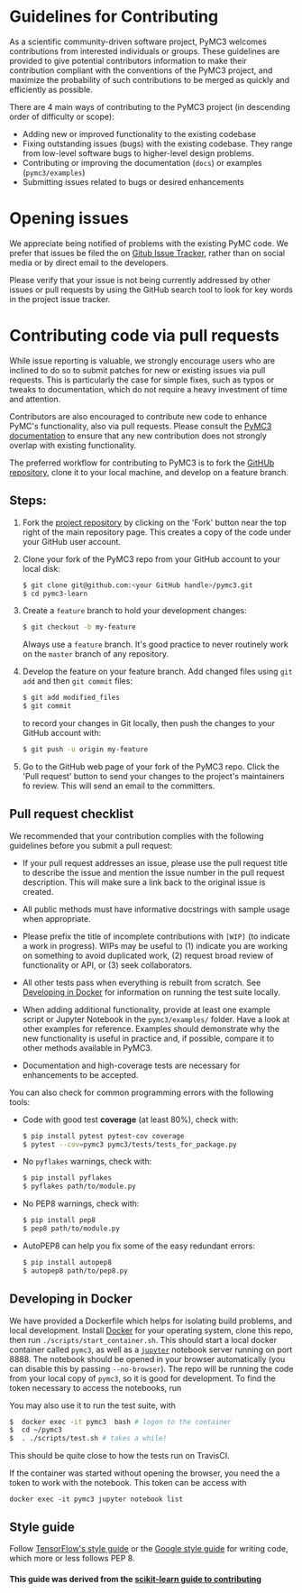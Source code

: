 # Guidelines for Contributing

As a scientific community-driven software project, PyMC3 welcomes contributions from interested individuals or groups. These guidelines are provided to give potential contributors information to make their contribution compliant with the conventions of the PyMC3 project, and maximize the probability of such contributions to be merged as quickly and efficiently as possible.

There are 4 main ways of contributing to the PyMC3 project (in descending order of difficulty or scope):

* Adding new or improved functionality to the existing codebase
* Fixing outstanding issues (bugs) with the existing codebase. They range from low-level software bugs to higher-level design problems.
* Contributing or improving the documentation (`docs`) or examples (`pymc3/examples`)
* Submitting issues related to bugs or desired enhancements

# Opening issues

We appreciate being notified of problems with the existing PyMC code. We prefer that issues be filed the on [Gitub Issue Tracker](https://github.com/pymc-devs/pymc3/issues), rather than on social media or by direct email to the developers.

Please verify that your issue is not being currently addressed by other issues or pull requests by using the GitHub search tool to look for key words in the project issue tracker.

# Contributing code via pull requests

While issue reporting is valuable, we strongly encourage users who are inclined to do so to submit patches for new or existing issues via pull requests. This is particularly the case for simple fixes, such as typos or tweaks to documentation, which do not require a heavy investment of time and attention.

Contributors are also encouraged to contribute new code to enhance PyMC's functionality, also via pull requests. Please consult the [PyMC3 documentation](https://pymc-devs.github.io/pymc3/) to ensure that any new contribution does not strongly overlap with existing functionality.

The preferred workflow for contributing to PyMC3 is to fork the [GitHUb repository](https://github.com/pymc-devs/pymc3/), clone it to your local machine, and develop on a feature branch.

## Steps:

1. Fork the [project repository](https://github.com/pymc-devs/pymc3/) by clicking on the 'Fork' button near the top right of the main repository page. This creates a copy of the code under your GitHub user account.

2. Clone your fork of the PyMC3 repo from your GitHub account to your local disk:

   ```bash
   $ git clone git@github.com:<your GitHub handle>/pymc3.git
   $ cd pymc3-learn
   ```

3. Create a ``feature`` branch to hold your development changes:

   ```bash
   $ git checkout -b my-feature
   ```

   Always use a ``feature`` branch. It's good practice to never routinely work on the ``master`` branch of any repository.

4. Develop the feature on your feature branch. Add changed files using ``git add`` and then ``git commit`` files:

   ```bash
   $ git add modified_files
   $ git commit
   ```

   to record your changes in Git locally, then push the changes to your GitHub account with:

   ```bash
   $ git push -u origin my-feature
   ```

5. Go to the GitHub web page of your fork of the PyMC3 repo. Click the 'Pull request' button to send your changes to the project's maintainers fo review. This will send an email to the committers.

## Pull request checklist

We recommended that your contribution complies with the following guidelines before you submit a pull request:

*  If your pull request addresses an issue, please use the pull request title to describe the issue and mention the issue number in the pull request description. This will make sure a link back to the original issue is created.

*  All public methods must have informative docstrings with sample usage when appropriate.

*  Please prefix the title of incomplete contributions with `[WIP]` (to indicate a work in progress). WIPs may be useful to (1) indicate you are working on something to avoid duplicated work, (2) request broad review of functionality or API, or (3) seek collaborators.

*  All other tests pass when everything is rebuilt from scratch.  See
[Developing in Docker](#Developing-in-Docker) for information on running the test suite locally.

*  When adding additional functionality, provide at least one example script or Jupyter Notebook in the ``pymc3/examples/`` folder. Have a look at other examples for reference. Examples should demonstrate why the new functionality is useful in practice and, if possible, compare it to other methods available in PyMC3.

* Documentation and high-coverage tests are necessary for enhancements to be accepted.

You can also check for common programming errors with the following
tools:

* Code with good test **coverage** (at least 80%), check with:

  ```bash
  $ pip install pytest pytest-cov coverage
  $ pytest --cov=pymc3 pymc3/tests/tests_for_package.py
  ```

* No `pyflakes` warnings, check with:

  ```bash
  $ pip install pyflakes
  $ pyflakes path/to/module.py
  ```

* No PEP8 warnings, check with:

  ```bash
  $ pip install pep8
  $ pep8 path/to/module.py
  ```

* AutoPEP8 can help you fix some of the easy redundant errors:

  ```bash
  $ pip install autopep8
  $ autopep8 path/to/pep8.py
  ```

## Developing in Docker

We have provided a Dockerfile which helps for isolating build problems, and local development.
Install [Docker](https://www.docker.com/) for your operating system, clone this repo, then
run `./scripts/start_container.sh`. This should start a local docker container called `pymc3`,
as well as a [`jupyter`](http://jupyter.org/) notebook server running on port 8888. The
notebook should be opened in your browser automatically (you can disable this by passing
`--no-browser`). The repo will be running the code from your local copy of `pymc3`,
so it is good for development.  To find the token necessary to access the notebooks, run

You may also use it to run the test suite, with

```bash
$  docker exec -it pymc3  bash # logon to the container
$  cd ~/pymc3  
$  . ./scripts/test.sh # takes a while!
```

This should be quite close to how the tests run on TravisCI.

If the container was started without opening the browser, you
need the a token to work with the notebook. This token can be
access with

```
docker exec -it pymc3 jupyter notebook list
```

## Style guide

Follow [TensorFlow's style guide](https://www.tensorflow.org/versions/master/how_tos/style_guide.html) or the [Google style guide](https://google.github.io/styleguide/pyguide.html) for writing code, which more or less follows PEP 8.


#### This guide was derived from the [scikit-learn guide to contributing](https://github.com/scikit-learn/scikit-learn/blob/master/CONTRIBUTING.md)
